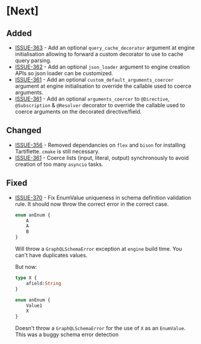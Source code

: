 # [Next]

## Added

- [ISSUE-363](https://github.com/dailymotion/tartiflette/issues/363) - Add an optional `query_cache_decorator` argument at engine initialisation allowing to forward a custom decorator to use to cache query parsing.
- [ISSUE-362](https://github.com/dailymotion/tartiflette/issues/362) - Add an optional `json_loader` argument to engine creation APIs so json loader can be customized.
- [ISSUE-361](https://github.com/dailymotion/tartiflette/issues/361) - Add an optional `custom_default_arguments_coercer` argument at engine initialisation to override the callable used to coerce arguments.
- [ISSUE-361](https://github.com/dailymotion/tartiflette/issues/361) - Add an optional `arguments_coercer` to `@Directive`, `@Subscription` & `@Resolver` decorator to override the callable used to coerce arguments on the decorated directive/field.

## Changed

- [ISSUE-356](https://github.com/dailymotion/tartiflette/issues/362) - Removed dependancies on `flex` and `bison` for installing Tartiflette. `cmake` is still necessary.
- [ISSUE-361](https://github.com/dailymotion/tartiflette/issues/361) - Coerce lists (input, literal, output) synchronously to avoid creation of too many `asyncio` tasks.

## Fixed

- [ISSUE-370](https://github.com/dailymotion/tartiflette/issues/370) - Fix EnumValue uniqueness in schema definition validation rule. It should now throw the correct error in the correct case.

    ```graphql
    enum anEnum {
        A
        A
        B
    }
    ```

    Will throw a `GraphQLSchemaError` exception at `engine` build time. You can't have duplicates values.

    But now:
    ```graphql
    type X {
        afield:String
    }

    enum anEnum {
        Value1
        X
    }
    ```
    Doesn't throw a `GraphQLSchemaError` for the use of `X` as an `EnumValue`. This was a buggy schema error detection
